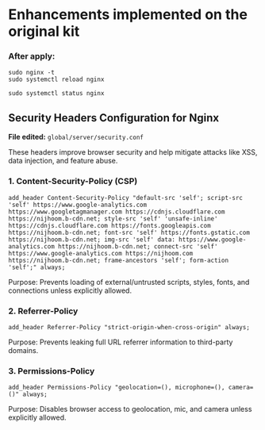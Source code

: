 # Enhancements implemented on the original kit

### After apply:

```
sudo nginx -t 
sudo systemctl reload nginx
```
```
sudo systemctl status nginx
```

## Security Headers Configuration for Nginx

**File edited:**
`global/server/security.conf`

These headers improve browser security and help mitigate attacks like XSS, data injection, and feature abuse.


### 1. Content-Security-Policy (CSP)

`add_header Content-Security-Policy "default-src 'self'; script-src 'self' https://www.google-analytics.com https://www.googletagmanager.com https://cdnjs.cloudflare.com https://nijhoom.b-cdn.net; style-src 'self' 'unsafe-inline' https://cdnjs.cloudflare.com https://fonts.googleapis.com https://nijhoom.b-cdn.net; font-src 'self' https://fonts.gstatic.com https://nijhoom.b-cdn.net; img-src 'self' data: https://www.google-analytics.com https://nijhoom.b-cdn.net; connect-src 'self' https://www.google-analytics.com https://nijhoom.com https://nijhoom.b-cdn.net; frame-ancestors 'self'; form-action 'self';" always;`

Purpose: Prevents loading of external/untrusted scripts, styles, fonts, and connections unless explicitly allowed.


### 2. Referrer-Policy

`add_header Referrer-Policy "strict-origin-when-cross-origin" always;`

Purpose: Prevents leaking full URL referrer information to third-party domains.


### 3. Permissions-Policy

`add_header Permissions-Policy "geolocation=(), microphone=(), camera=()" always;`

Purpose: Disables browser access to geolocation, mic, and camera unless explicitly allowed.
